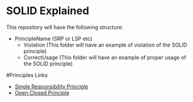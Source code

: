 # SOLID Explained
This repository will have the following structure:
* PrincipleName (SRP or LSP etc)
  * Violation (This folder will have an example of violation of the SOLID principle)
  * CorrectUsage (This folder will have an example of proper usage of the SOLID principle)

#Principles Links
* [Single Responsibility Principle](https://github.com/vlatushko/solid-explained/blob/master/solid-explained/solid-explained/SRP)
* [Open Closed Principle](https://github.com/vlatushko/solid-explained/tree/master/solid-explained/solid-explained/OCP)
